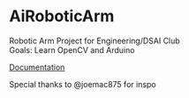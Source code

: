 # AiRoboticArm
Robotic Arm Project for Engineering/DSAI Club <br/>
Goals: Learn OpenCV and Arduino <br/>

[Documentation](https://heathered-confidence-029.notion.site/Software-14d2139dcbf14583a4c16f73e8768d51) <br/>

Special thanks to @joemac875 for inspo <br/>

